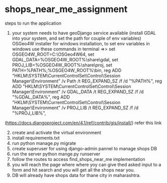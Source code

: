 # shops_near_me_assignment
steps to run the application
1. your system needs to have geoDjango service available (install GDAL into your system, and set the path for couple of env variables)
  OSGeo4W installer for windows installation,
  to set env variables in windows use these commands in terminal =>>
  set OSGEO4W_ROOT=C:\OSGeo4W64,
  set GDAL_DATA=%OSGEO4W_ROOT%\share\gdal,
  set PROJ_LIB=%OSGEO4W_ROOT%\share\proj,
  set PATH=%PATH%;%OSGEO4W_ROOT%\bin,
  reg ADD "HKLM\SYSTEM\CurrentControlSet\Control\Session Manager\Environment" /v Path /t REG_EXPAND_SZ /f /d "%PATH%",
  reg ADD "HKLM\SYSTEM\CurrentControlSet\Control\Session Manager\Environment" /v GDAL_DATA /t REG_EXPAND_SZ /f /d "%GDAL_DATA%",
  reg ADD "HKLM\SYSTEM\CurrentControlSet\Control\Session Manager\Environment" /v PROJ_LIB /t REG_EXPAND_SZ /f /d "%PROJ_LIB%",
  
  (https://docs.djangoproject.com/en/4.1/ref/contrib/gis/install/) refer this link
 
2. create and activate the virtual environment
3. install requirements.txt 
4. run python manage.py migrate
5. create superuser for using django-admin pannel to manage shops DB
6. run the server python mange.py runserver
7. follow the routes to access find_shops_near_me implementation
8. you will reach the page where where yoy can give thed asked input to a form and hit search and you will get all the shops near you.
9. DB will already have shops data for thane city in maharashtra.
